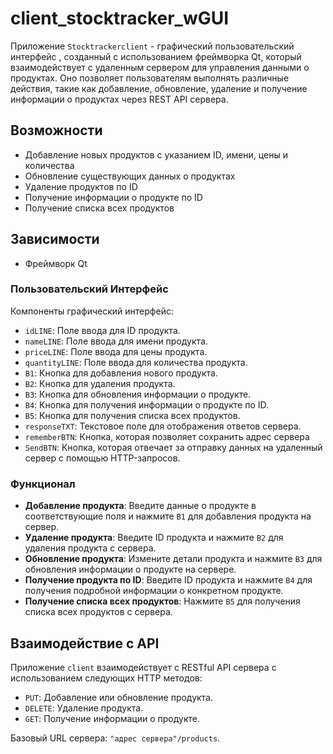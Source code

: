 # client_stocktracker_wGUI

Приложение `Stocktrackerclient` - графический пользовательский интерфейс , созданный с использованием фреймворка Qt, который взаимодействует с удаленным сервером для управления данными о продуктах. Оно позволяет пользователям выполнять различные действия, такие как добавление, обновление, удаление и получение информации о продуктах через REST API сервера.

## Возможности

- Добавление новых продуктов с указанием ID, имени, цены и количества
- Обновление существующих данных о продуктах
- Удаление продуктов по ID
- Получение информации о продукте по ID
- Получение списка всех продуктов

## Зависимости

- Фреймворк Qt

### Пользовательский Интерфейс

Компоненты графический интерфейс:

- `idLINE`: Поле ввода для ID продукта.
- `nameLINE`: Поле ввода для имени продукта.
- `priceLINE`: Поле ввода для цены продукта.
- `quantityLINE`: Поле ввода для количества продукта.
- `B1`: Кнопка для добавления нового продукта.
- `B2`: Кнопка для удаления продукта.
- `B3`: Кнопка для обновления информации о продукте.
- `B4`: Кнопка для получения информации о продукте по ID.
- `B5`: Кнопка для получения списка всех продуктов.
- `responseTXT`: Текстовое поле для отображения ответов сервера.
- `rememberBTN`: Кнопка, которая позволяет сохранить адрес сервера
- `SendBTN`: Кнопка, которая отвечает за отправку данных на удаленный сервер с помощью HTTP-запросов.

### Функционал

- **Добавление продукта**: Введите данные о продукте в соответствующие поля и нажмите `B1` для добавления продукта на сервер.
- **Удаление продукта**: Введите ID продукта и нажмите `B2` для удаления продукта с сервера.
- **Обновление продукта**: Измените детали продукта и нажмите `B3` для обновления информации о продукте на сервере.
- **Получение продукта по ID**: Введите ID продукта и нажмите `B4` для получения подробной информации о конкретном продукте.
- **Получение списка всех продуктов**: Нажмите `B5` для получения списка всех продуктов с сервера.

## Взаимодействие с API

Приложение `client` взаимодействует с RESTful API сервера с использованием следующих HTTP методов:

- `PUT`: Добавление или обновление продукта.
- `DELETE`: Удаление продукта.
- `GET`: Получение информации о продукте.

Базовый URL сервера: `"адрес сервера"/products`.
